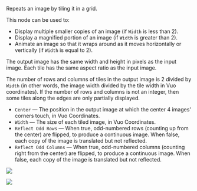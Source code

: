 Repeats an image by tiling it in a grid.

This node can be used to:

   - Display multiple smaller copies of an image (if `Width` is less than 2).
   - Display a magnified portion of an image (if `Width` is greater than 2).
   - Animate an image so that it wraps around as it moves horizontally or vertically (if `Width` is equal to 2).

The output image has the same width and height in pixels as the input image. Each tile has the same aspect ratio as the input image.

The number of rows and columns of tiles in the output image is 2 divided by `Width` (in other words, the image width divided by the tile width in Vuo coordinates). If the number of rows and columns is not an integer, then some tiles along the edges are only partially displayed.

   - `Center` — The position in the output image at which the center 4 images' corners touch, in Vuo Coordinates.
   - `Width` — The size of each tiled image, in Vuo Coordinates.
   - `Reflect Odd Rows` — When true, odd-numbered rows (counting up from the center) are flipped, to produce a continuous image.  When false, each copy of the image is translated but not reflected.
   - `Reflect Odd Columns` — When true, odd-numbered columns (counting right from the center) are flipped, to produce a continuous image.  When false, each copy of the image is translated but not reflected.

![](mountains.png)

![](tile.png)
